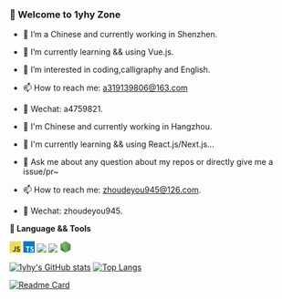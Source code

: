 ### 👋 Welcome to 1yhy Zone

- 🔭 I’m a Chinese and currently working in Shenzhen.
- 🌱 I’m currently learning && using Vue.js.
- 👯 I’m interested in coding,calligraphy and English.
- 📫 How to reach me: a319139806@163.com
- 💬 Wechat: a4759821.

- 🔭 I'm Chinese and currently working in Hangzhou.
- 📖 I'm currently learning && using React.js/Next.js...
- 🌱 Ask me about any question about my repos or directly give me a issue/pr~
- 📫 How to reach me: zhoudeyou945@126.com.
- 💬 Wechat: zhoudeyou945.

**🔧 Language && Tools**  

<code><img height="20" src="https://raw.githubusercontent.com/github/explore/80688e429a7d4ef2fca1e82350fe8e3517d3494d/topics/javascript/javascript.png"></code>
<code><img height="20" src="https://raw.githubusercontent.com/github/explore/80688e429a7d4ef2fca1e82350fe8e3517d3494d/topics/typescript/typescript.png"></code>
<code><img height="20" src="https://avatars.githubusercontent.com/u/6128107?s=48&v=4"></code>
<code><img height="20" src="https://avatars.githubusercontent.com/u/14101776?s=48&v=4"></code>
<code><img height="20" src="https://raw.githubusercontent.com/github/explore/80688e429a7d4ef2fca1e82350fe8e3517d3494d/topics/nodejs/nodejs.png"></code>  

[![1yhy's GitHub stats](https://github-readme-stats.vercel.app/api?username=1yhy&theme=buefy)](https://github.com/1yhy)
[![Top Langs](https://github-readme-stats.vercel.app/api/top-langs/?username=1yhy&layout=compact)](https://github.com/1yhy/github-readme-stats)

[![Readme Card](https://github-readme-stats.vercel.app/api/pin/?username=1yhy&repo=docs-vitepress&theme=buefy)](https://github.com/1yhy/docs-vitepress)


